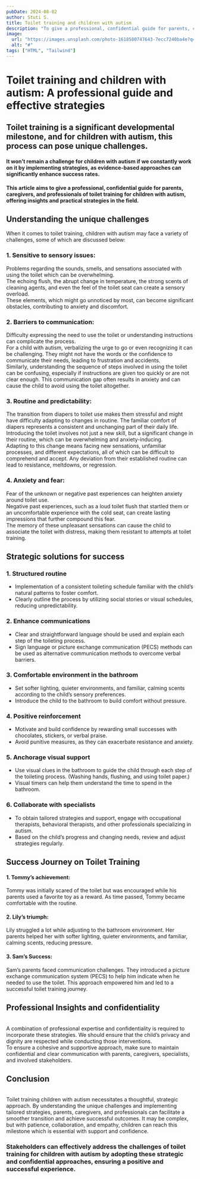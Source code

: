 ```yaml
---
pubDate: 2024-08-02
author: Stuti S.
title: Toilet training and children with autism
description: "To give a professional, confidential guide for parents, caregivers, and professionals of toilet training for children with autism, offering insights and practical strategies in the field." 
image:
  url: "https://images.unsplash.com/photo-1618580747643-7ecc7240ba4e?q=80&w=2787&auto=format&fit=crop&ixlib=rb-4.0.3&ixid=M3wxMjA3fDB8MHxwaG90by1wYWdlfHx8fGVufDB8fHx8fA%3D%3D"
  alt: "#"
tags: ["HTML", "Tailwind"]
---
```



# Toilet training and children with autism: A professional guide and effective strategies


## Toilet training is a significant developmental milestone, and for children with autism, this process can pose unique challenges. 

#### It won’t remain a challenge for children with autism if we constantly work on it by implementing strategies, as evidence-based approaches can significantly enhance success rates.

#### This article aims to give a professional, confidential guide for parents, caregivers, and professionals of toilet training for children with autism, offering insights and practical strategies in the field. 



## Understanding the unique challenges

When it comes to toilet training, children with autism may face a variety of challenges, some of which are discussed below:

### 1. Sensitive to sensory issues: 
Problems regarding the sounds, smells, and sensations associated with using the toilet which can be overwhelming. 
<br>
The echoing flush, the abrupt change in temperature, the strong scents of cleaning agents, and even the feel of the toilet seat can create a sensory overload. 
<br>
These elements, which might go unnoticed by most, can become significant obstacles, contributing to anxiety and discomfort.

### 2. Barriers to communication:
Difficulty expressing the need to use the toilet or understanding instructions can complicate the process.
<br>
For a child with autism, verbalizing the urge to go or even recognizing it can be challenging. They might not have the words or the confidence to communicate their needs, leading to frustration and accidents.
<br>
Similarly, understanding the sequence of steps involved in using the toilet can be confusing, especially if instructions are given too quickly or are not clear enough. This communication gap often results in anxiety and can cause the child to avoid using the toilet altogether.

### 3. Routine and predictability:
The transition from diapers to toilet use makes them stressful and might have difficulty adapting to changes in routine. The familiar comfort of diapers represents a consistent and unchanging part of their daily life.
<br>
Introducing the toilet involves not just a new skill, but a significant change in their routine, which can be overwhelming and anxiety-inducing.
<br>
Adapting to this change means facing new sensations, unfamiliar processes, and different expectations, all of which can be difficult to comprehend and accept. Any deviation from their established routine can lead to resistance, meltdowns, or regression.

### 4. Anxiety and fear:
Fear of the unknown or negative past experiences can heighten anxiety around toilet use. 
<br>
Negative past experiences, such as a loud toilet flush that startled them or an uncomfortable experience with the cold seat, can create lasting impressions that further compound this fear. 
<br>
The memory of these unpleasant sensations can cause the child to associate the toilet with distress, making them resistant to attempts at toilet training.




## Strategic solutions for success

### 1. Structured routine
- Implementation of a consistent toileting schedule familiar with the child’s natural patterns to foster comfort.
- Clearly outline the process by utilizing social stories or visual schedules, reducing unpredictability.

### 2. Enhance communications
- Clear and straightforward language should be used and explain each step of the toileting process.
- Sign language or picture exchange communication (PECS) methods can be used as alternative communication methods to overcome verbal barriers. 

### 3. Comfortable environment in the bathroom
- Set softer lighting, quieter environments, and familiar, calming scents according to the child’s sensory preferences.
- Introduce the child to the bathroom to build comfort without pressure.

### 4. Positive reinforcement 
- Motivate and build confidence by rewarding small successes with chocolates, stickers, or verbal praise.
- Avoid punitive measures, as they can exacerbate resistance and anxiety. 

### 5. Anchorage visual support
- Use visual clues in the bathroom to guide the child through each step of the toileting process. (Washing hands, flushing, and using toilet paper.)
- Visual timers can help them understand the time to spend in the bathroom.

### 6. Collaborate with specialists
- To obtain tailored strategies and support, engage with occupational therapists, behavioral therapists, and other professionals specializing in autism. 
- Based on the child’s progress and changing needs, review and adjust strategies regularly.



## Success Journey on Toilet Training 
#### 1. Tommy’s achievement: 
Tommy was initially scared of the toilet but was encouraged while his parents used a favorite toy as a reward. As time passed, Tommy became comfortable with the routine.

#### 2. Lily’s triumph: 
Lily struggled a lot while adjusting to the bathroom environment. Her parents helped her with softer lighting, quieter environments, and familiar, calming scents, reducing pressure.

#### 3. Sam’s Success: 
Sam’s parents faced communication challenges. They introduced a picture exchange communication system (PECS) to help him indicate when he needed to use the toilet. This approach empowered him and led to a successful toilet training journey.



## Professional Insights and confidentiality
<br>
A combination of professional expertise and confidentiality is required to incorporate these strategies.
We should ensure that the child’s privacy and dignity are respected while conducting those interventions. 
<br>
To ensure a cohesive and supportive approach, make sure to maintain confidential and clear communication with parents, caregivers, specialists, and involved stakeholders. 



## Conclusion
<br>
Toilet training children with autism necessitates a thoughtful, strategic approach. By understanding the unique challenges and implementing tailored strategies, parents, caregivers, and professionals can facilitate a smoother transition and achieve successful outcomes. It may be complex, but with patience, collaboration, and empathy, children can reach this milestone which is essential with support and confidence.

<br>

### Stakeholders can effectively address the challenges of toilet training for children with autism by adopting these strategic and confidential approaches, ensuring a positive and successful experience.
